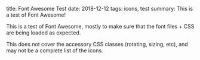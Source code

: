 title: Font Awesome Test
date: 2018-12-12
tags: icons, test
summary: This is a test of <i class="fab fa-font-awesome"></i> Font Awesome!

This is a test of Font Awesome, mostly to make sure that the font files + CSS
are being loaded as expected.

This does not cover the accessory CSS classes (rotating, sizing, etc), and may
not be a complete list of the icons.

<i class="fab fa-500px"></i>
<i class="fab fa-accessible-icon"></i>
<i class="fab fa-accusoft"></i>
<i class="fab fa-acquisitions-incorporated"></i>
<i class="fas fa-ad"></i>
<i class="fas fa-address-book"></i>
<i class="fas fa-address-card"></i>
<i class="fas fa-adjust"></i>
<i class="fab fa-adn"></i>
<i class="fab fa-adobe"></i>
<i class="fab fa-adversal"></i>
<i class="fab fa-affiliatetheme"></i>
<i class="fas fa-air-freshener"></i>
<i class="fab fa-algolia"></i>
<i class="fas fa-align-center"></i>
<i class="fas fa-align-justify"></i>
<i class="fas fa-align-left"></i>
<i class="fas fa-align-right"></i>
<i class="fab fa-alipay"></i>
<i class="fas fa-allergies"></i>
<i class="fab fa-amazon"></i>
<i class="fab fa-amazon-pay"></i>
<i class="fas fa-ambulance"></i>
<i class="fas fa-american-sign-language-interpreting"></i>
<i class="fab fa-amilia"></i>
<i class="fas fa-anchor"></i>
<i class="fab fa-android"></i>
<i class="fab fa-angellist"></i>
<i class="fas fa-angle-double-down"></i>
<i class="fas fa-angle-double-left"></i>
<i class="fas fa-angle-double-right"></i>
<i class="fas fa-angle-double-up"></i>
<i class="fas fa-angle-down"></i>
<i class="fas fa-angle-left"></i>
<i class="fas fa-angle-right"></i>
<i class="fas fa-angle-up"></i>
<i class="fas fa-angry"></i>
<i class="fab fa-angrycreative"></i>
<i class="fab fa-angular"></i>
<i class="fas fa-ankh"></i>
<i class="fab fa-app-store"></i>
<i class="fab fa-app-store-ios"></i>
<i class="fab fa-apper"></i>
<i class="fab fa-apple"></i>
<i class="fas fa-apple-alt"></i>
<i class="fab fa-apple-pay"></i>
<i class="fas fa-archive"></i>
<i class="fas fa-archway"></i>
<i class="fas fa-arrow-alt-circle-down"></i>
<i class="fas fa-arrow-alt-circle-left"></i>
<i class="fas fa-arrow-alt-circle-right"></i>
<i class="fas fa-arrow-alt-circle-up"></i>
<i class="fas fa-arrow-circle-down"></i>
<i class="fas fa-arrow-circle-left"></i>
<i class="fas fa-arrow-circle-right"></i>
<i class="fas fa-arrow-circle-up"></i>
<i class="fas fa-arrow-down"></i>
<i class="fas fa-arrow-left"></i>
<i class="fas fa-arrow-right"></i>
<i class="fas fa-arrow-up"></i>
<i class="fas fa-arrows-alt"></i>
<i class="fas fa-arrows-alt-h"></i>
<i class="fas fa-arrows-alt-v"></i>
<i class="fab fa-artstation"></i>
<i class="fas fa-assistive-listening-systems"></i>
<i class="fas fa-asterisk"></i>
<i class="fab fa-asymmetrik"></i>
<i class="fas fa-at"></i>
<i class="fas fa-atlas"></i>
<i class="fab fa-atlassian"></i>
<i class="fas fa-atom"></i>
<i class="fab fa-audible"></i>
<i class="fas fa-audio-description"></i>
<i class="fab fa-autoprefixer"></i>
<i class="fab fa-avianex"></i>
<i class="fab fa-aviato"></i>
<i class="fas fa-award"></i>
<i class="fab fa-aws"></i>
<i class="fas fa-baby"></i>
<i class="fas fa-baby-carriage"></i>
<i class="fas fa-backspace"></i>
<i class="fas fa-backward"></i>
<i class="fas fa-balance-scale"></i>
<i class="fas fa-ban"></i>
<i class="fas fa-band-aid"></i>
<i class="fab fa-bandcamp"></i>
<i class="fas fa-barcode"></i>
<i class="fas fa-bars"></i>
<i class="fas fa-baseball-ball"></i>
<i class="fas fa-basketball-ball"></i>
<i class="fas fa-bath"></i>
<i class="fas fa-battery-empty"></i>
<i class="fas fa-battery-full"></i>
<i class="fas fa-battery-half"></i>
<i class="fas fa-battery-quarter"></i>
<i class="fas fa-battery-three-quarters"></i>
<i class="fas fa-bed"></i>
<i class="fas fa-beer"></i>
<i class="fab fa-behance"></i>
<i class="fab fa-behance-square"></i>
<i class="fas fa-bell"></i>
<i class="fas fa-bell-slash"></i>
<i class="fas fa-bezier-curve"></i>
<i class="fas fa-bible"></i>
<i class="fas fa-bicycle"></i>
<i class="fab fa-bimobject"></i>
<i class="fas fa-binoculars"></i>
<i class="fas fa-biohazard"></i>
<i class="fas fa-birthday-cake"></i>
<i class="fab fa-bitbucket"></i>
<i class="fab fa-bitcoin"></i>
<i class="fab fa-bity"></i>
<i class="fab fa-black-tie"></i>
<i class="fab fa-blackberry"></i>
<i class="fas fa-blender"></i>
<i class="fas fa-blender-phone"></i>
<i class="fas fa-blind"></i>
<i class="fas fa-blog"></i>
<i class="fab fa-blogger"></i>
<i class="fab fa-blogger-b"></i>
<i class="fab fa-bluetooth"></i>
<i class="fab fa-bluetooth-b"></i>
<i class="fas fa-bold"></i>
<i class="fas fa-bolt"></i>
<i class="fas fa-bomb"></i>
<i class="fas fa-bone"></i>
<i class="fas fa-bong"></i>
<i class="fas fa-book"></i>
<i class="fas fa-book-dead"></i>
<i class="fas fa-book-open"></i>
<i class="fas fa-book-reader"></i>
<i class="fas fa-bookmark"></i>
<i class="fas fa-bowling-ball"></i>
<i class="fas fa-box"></i>
<i class="fas fa-box-open"></i>
<i class="fas fa-boxes"></i>
<i class="fas fa-braille"></i>
<i class="fas fa-brain"></i>
<i class="fas fa-briefcase"></i>
<i class="fas fa-briefcase-medical"></i>
<i class="fas fa-broadcast-tower"></i>
<i class="fas fa-broom"></i>
<i class="fas fa-brush"></i>
<i class="fab fa-btc"></i>
<i class="fas fa-bug"></i>
<i class="fas fa-building"></i>
<i class="fas fa-bullhorn"></i>
<i class="fas fa-bullseye"></i>
<i class="fas fa-burn"></i>
<i class="fab fa-buromobelexperte"></i>
<i class="fas fa-bus"></i>
<i class="fas fa-bus-alt"></i>
<i class="fas fa-business-time"></i>
<i class="fab fa-buysellads"></i>
<i class="fas fa-calculator"></i>
<i class="fas fa-calendar"></i>
<i class="fas fa-calendar-alt"></i>
<i class="fas fa-calendar-check"></i>
<i class="fas fa-calendar-day"></i>
<i class="fas fa-calendar-minus"></i>
<i class="fas fa-calendar-plus"></i>
<i class="fas fa-calendar-times"></i>
<i class="fas fa-calendar-week"></i>
<i class="fas fa-camera"></i>
<i class="fas fa-camera-retro"></i>
<i class="fas fa-campground"></i>
<i class="fab fa-canadian-maple-leaf"></i>
<i class="fas fa-candy-cane"></i>
<i class="fas fa-cannabis"></i>
<i class="fas fa-capsules"></i>
<i class="fas fa-car"></i>
<i class="fas fa-car-alt"></i>
<i class="fas fa-car-battery"></i>
<i class="fas fa-car-crash"></i>
<i class="fas fa-car-side"></i>
<i class="fas fa-caret-down"></i>
<i class="fas fa-caret-left"></i>
<i class="fas fa-caret-right"></i>
<i class="fas fa-caret-square-down"></i>
<i class="fas fa-caret-square-left"></i>
<i class="fas fa-caret-square-right"></i>
<i class="fas fa-caret-square-up"></i>
<i class="fas fa-caret-up"></i>
<i class="fas fa-carrot"></i>
<i class="fas fa-cart-arrow-down"></i>
<i class="fas fa-cart-plus"></i>
<i class="fas fa-cash-register"></i>
<i class="fas fa-cat"></i>
<i class="fab fa-cc-amazon-pay"></i>
<i class="fab fa-cc-amex"></i>
<i class="fab fa-cc-apple-pay"></i>
<i class="fab fa-cc-diners-club"></i>
<i class="fab fa-cc-discover"></i>
<i class="fab fa-cc-jcb"></i>
<i class="fab fa-cc-mastercard"></i>
<i class="fab fa-cc-paypal"></i>
<i class="fab fa-cc-stripe"></i>
<i class="fab fa-cc-visa"></i>
<i class="fab fa-centercode"></i>
<i class="fab fa-centos"></i>
<i class="fas fa-certificate"></i>
<i class="fas fa-chair"></i>
<i class="fas fa-chalkboard"></i>
<i class="fas fa-chalkboard-teacher"></i>
<i class="fas fa-charging-station"></i>
<i class="fas fa-chart-area"></i>
<i class="fas fa-chart-bar"></i>
<i class="fas fa-chart-line"></i>
<i class="fas fa-chart-pie"></i>
<i class="fas fa-check"></i>
<i class="fas fa-check-circle"></i>
<i class="fas fa-check-double"></i>
<i class="fas fa-check-square"></i>
<i class="fas fa-chess"></i>
<i class="fas fa-chess-bishop"></i>
<i class="fas fa-chess-board"></i>
<i class="fas fa-chess-king"></i>
<i class="fas fa-chess-knight"></i>
<i class="fas fa-chess-pawn"></i>
<i class="fas fa-chess-queen"></i>
<i class="fas fa-chess-rook"></i>
<i class="fas fa-chevron-circle-down"></i>
<i class="fas fa-chevron-circle-left"></i>
<i class="fas fa-chevron-circle-right"></i>
<i class="fas fa-chevron-circle-up"></i>
<i class="fas fa-chevron-down"></i>
<i class="fas fa-chevron-left"></i>
<i class="fas fa-chevron-right"></i>
<i class="fas fa-chevron-up"></i>
<i class="fas fa-child"></i>
<i class="fab fa-chrome"></i>
<i class="fas fa-church"></i>
<i class="fas fa-circle"></i>
<i class="fas fa-circle-notch"></i>
<i class="fas fa-city"></i>
<i class="fas fa-clipboard"></i>
<i class="fas fa-clipboard-check"></i>
<i class="fas fa-clipboard-list"></i>
<i class="fas fa-clock"></i>
<i class="fas fa-clone"></i>
<i class="fas fa-closed-captioning"></i>
<i class="fas fa-cloud"></i>
<i class="fas fa-cloud-download-alt"></i>
<i class="fas fa-cloud-meatball"></i>
<i class="fas fa-cloud-moon"></i>
<i class="fas fa-cloud-moon-rain"></i>
<i class="fas fa-cloud-rain"></i>
<i class="fas fa-cloud-showers-heavy"></i>
<i class="fas fa-cloud-sun"></i>
<i class="fas fa-cloud-sun-rain"></i>
<i class="fas fa-cloud-upload-alt"></i>
<i class="fab fa-cloudscale"></i>
<i class="fab fa-cloudsmith"></i>
<i class="fab fa-cloudversify"></i>
<i class="fas fa-cocktail"></i>
<i class="fas fa-code"></i>
<i class="fas fa-code-branch"></i>
<i class="fab fa-codepen"></i>
<i class="fab fa-codiepie"></i>
<i class="fas fa-coffee"></i>
<i class="fas fa-cog"></i>
<i class="fas fa-cogs"></i>
<i class="fas fa-coins"></i>
<i class="fas fa-columns"></i>
<i class="fas fa-comment"></i>
<i class="fas fa-comment-alt"></i>
<i class="fas fa-comment-dollar"></i>
<i class="fas fa-comment-dots"></i>
<i class="fas fa-comment-slash"></i>
<i class="fas fa-comments"></i>
<i class="fas fa-comments-dollar"></i>
<i class="fas fa-compact-disc"></i>
<i class="fas fa-compass"></i>
<i class="fas fa-compress"></i>
<i class="fas fa-compress-arrows-alt"></i>
<i class="fas fa-concierge-bell"></i>
<i class="fab fa-confluence"></i>
<i class="fab fa-connectdevelop"></i>
<i class="fab fa-contao"></i>
<i class="fas fa-cookie"></i>
<i class="fas fa-cookie-bite"></i>
<i class="fas fa-copy"></i>
<i class="fas fa-copyright"></i>
<i class="fas fa-couch"></i>
<i class="fab fa-cpanel"></i>
<i class="fab fa-creative-commons"></i>
<i class="fab fa-creative-commons-by"></i>
<i class="fab fa-creative-commons-nc"></i>
<i class="fab fa-creative-commons-nc-eu"></i>
<i class="fab fa-creative-commons-nc-jp"></i>
<i class="fab fa-creative-commons-nd"></i>
<i class="fab fa-creative-commons-pd"></i>
<i class="fab fa-creative-commons-pd-alt"></i>
<i class="fab fa-creative-commons-remix"></i>
<i class="fab fa-creative-commons-sa"></i>
<i class="fab fa-creative-commons-sampling"></i>
<i class="fab fa-creative-commons-sampling-plus"></i>
<i class="fab fa-creative-commons-share"></i>
<i class="fab fa-creative-commons-zero"></i>
<i class="fas fa-credit-card"></i>
<i class="fab fa-critical-role"></i>
<i class="fas fa-crop"></i>
<i class="fas fa-crop-alt"></i>
<i class="fas fa-cross"></i>
<i class="fas fa-crosshairs"></i>
<i class="fas fa-crow"></i>
<i class="fas fa-crown"></i>
<i class="fab fa-css3"></i>
<i class="fab fa-css3-alt"></i>
<i class="fas fa-cube"></i>
<i class="fas fa-cubes"></i>
<i class="fas fa-cut"></i>
<i class="fab fa-cuttlefish"></i>
<i class="fab fa-d-and-d"></i>
<i class="fab fa-d-and-d-beyond"></i>
<i class="fab fa-dashcube"></i>
<i class="fas fa-database"></i>
<i class="fas fa-deaf"></i>
<i class="fab fa-delicious"></i>
<i class="fas fa-democrat"></i>
<i class="fab fa-deploydog"></i>
<i class="fab fa-deskpro"></i>
<i class="fas fa-desktop"></i>
<i class="fab fa-dev"></i>
<i class="fab fa-deviantart"></i>
<i class="fas fa-dharmachakra"></i>
<i class="fab fa-dhl"></i>
<i class="fas fa-diagnoses"></i>
<i class="fab fa-diaspora"></i>
<i class="fas fa-dice"></i>
<i class="fas fa-dice-d20"></i>
<i class="fas fa-dice-d6"></i>
<i class="fas fa-dice-five"></i>
<i class="fas fa-dice-four"></i>
<i class="fas fa-dice-one"></i>
<i class="fas fa-dice-six"></i>
<i class="fas fa-dice-three"></i>
<i class="fas fa-dice-two"></i>
<i class="fab fa-digg"></i>
<i class="fab fa-digital-ocean"></i>
<i class="fas fa-digital-tachograph"></i>
<i class="fas fa-directions"></i>
<i class="fab fa-discord"></i>
<i class="fab fa-discourse"></i>
<i class="fas fa-divide"></i>
<i class="fas fa-dizzy"></i>
<i class="fas fa-dna"></i>
<i class="fab fa-dochub"></i>
<i class="fab fa-docker"></i>
<i class="fas fa-dog"></i>
<i class="fas fa-dollar-sign"></i>
<i class="fas fa-dolly"></i>
<i class="fas fa-dolly-flatbed"></i>
<i class="fas fa-donate"></i>
<i class="fas fa-door-closed"></i>
<i class="fas fa-door-open"></i>
<i class="fas fa-dot-circle"></i>
<i class="fas fa-dove"></i>
<i class="fas fa-download"></i>
<i class="fab fa-draft2digital"></i>
<i class="fas fa-drafting-compass"></i>
<i class="fas fa-dragon"></i>
<i class="fas fa-draw-polygon"></i>
<i class="fab fa-dribbble"></i>
<i class="fab fa-dribbble-square"></i>
<i class="fad fa-dropbox"></i>
<i class="fas fa-drum"></i>
<i class="fas fa-drum-steelpan"></i>
<i class="fas fa-drumstick-bite"></i>
<i class="fab fa-drupal"></i>
<i class="fas fa-dumbbell"></i>
<i class="fas fa-dumpster"></i>
<i class="fas fa-dumpster-fire"></i>
<i class="fas fa-dungeon"></i>
<i class="fab fa-dyalog"></i>
<i class="fab fa-earlybirds"></i>
<i class="fab fa-ebay"></i>
<i class="fab fa-edge"></i>
<i class="fas fa-edit"></i>
<i class="fas fa-eject"></i>
<i class="fab fa-elementor"></i>
<i class="fas fa-ellipsis-h"></i>
<i class="fas fa-ellipsis-v"></i>
<i class="fab fa-ello"></i>
<i class="fab fa-ember"></i>
<i class="fab fa-empire"></i>
<i class="fas fa-envelope"></i>
<i class="fas fa-envelope-open"></i>
<i class="fas fa-envelope-open-text"></i>
<i class="fas fa-envelope-square"></i>
<i class="fab fa-envira"></i>
<i class="fas fa-equals"></i>
<i class="fas fa-eraser"></i>
<i class="fab fa-erlang"></i>
<i class="fab fa-ethereum"></i>
<i class="fas fa-ethernet"></i>
<i class="fab fa-etsy"></i>
<i class="fas fa-euro-sign"></i>
<i class="fas fa-exchange-alt"></i>
<i class="fas fa-exclamation"></i>
<i class="fas fa-exclamation-circle"></i>
<i class="fas fa-exclamation-triangle"></i>
<i class="fas fa-expand"></i>
<i class="fas fa-expand-arrows-alt"></i>
<i class="fab fa-expeditedssl"></i>
<i class="fas fa-external-link-alt"></i>
<i class="fas fa-external-link-square-alt"></i>
<i class="fas fa-eye"></i>
<i class="fas fa-eye-dropper"></i>
<i class="fas fa-eye-slash"></i>
<i class="fab fa-facebook"></i>
<i class="fab fa-facebook-f"></i>
<i class="fab fa-facebook-messenger"></i>
<i class="fab fa-facebook-square"></i>
<i class="fab fa-fantasy-flight-games"></i>
<i class="fas fa-fast-backward"></i>
<i class="fas fa-fast-forward"></i>
<i class="fas fa-fax"></i>
<i class="fas fa-feather"></i>
<i class="fas fa-feather-alt"></i>
<i class="fab fa-fedex"></i>
<i class="fab fa-fedora"></i>
<i class="fas fa-female"></i>
<i class="fas fa-fighter-jet"></i>
<i class="fab fa-figma"></i>
<i class="fas fa-file"></i>
<i class="fas fa-file-alt"></i>
<i class="fas fa-file-archive"></i>
<i class="fas fa-file-audio"></i>
<i class="fas fa-file-code"></i>
<i class="fas fa-file-contract"></i>
<i class="fas fa-file-csv"></i>
<i class="fas fa-file-download"></i>
<i class="fas fa-file-excel"></i>
<i class="fas fa-file-export"></i>
<i class="fas fa-file-image"></i>
<i class="fas fa-file-import"></i>
<i class="fas fa-file-invoice"></i>
<i class="fas fa-file-invoice-dollar"></i>
<i class="fas fa-file-medical"></i>
<i class="fas fa-file-medical-alt"></i>
<i class="fas fa-file-pdf"></i>
<i class="fas fa-file-powerpoint"></i>
<i class="fas fa-file-prescription"></i>
<i class="fas fa-file-signature"></i>
<i class="fas fa-file-upload"></i>
<i class="fas fa-file-video"></i>
<i class="fas fa-file-word"></i>
<i class="fas fa-fill"></i>
<i class="fas fa-fill-drip"></i>
<i class="fas fa-film"></i>
<i class="fas fa-filter"></i>
<i class="fas fa-fingerprint"></i>
<i class="fas fa-fire"></i>
<i class="fas fa-fire-extinguisher"></i>
<i class="fab fa-firefox"></i>
<i class="fas fa-first-aid"></i>
<i class="fab fa-first-order"></i>
<i class="fab fa-first-order-alt"></i>
<i class="fab fa-firstdraft"></i>
<i class="fas fa-fish"></i>
<i class="fas fa-fist-raised"></i>
<i class="fas fa-flag"></i>
<i class="fas fa-flag-checkered"></i>
<i class="fas fa-flag-usa"></i>
<i class="fas fa-flask"></i>
<i class="fab fa-flickr"></i>
<i class="fab fa-flipboard"></i>
<i class="fas fa-flushed"></i>
<i class="fab fa-fly"></i>
<i class="fas fa-folder"></i>
<i class="fas fa-folder-minus"></i>
<i class="fas fa-folder-open"></i>
<i class="fas fa-folder-plus"></i>
<i class="fas fa-font"></i>
<i class="fab fa-font-awesome"></i>
<i class="fab fa-font-awesome-alt"></i>
<i class="fab fa-font-awesome-flag"></i>
<i class="fas fa-font-awesome-logo-full"></i>
<i class="fab fa-fonticons"></i>
<i class="fab fa-fonticons-fi"></i>
<i class="fas fa-football-ball"></i>
<i class="fab fa-fort-awesome"></i>
<i class="fab fa-fort-awesome-alt"></i>
<i class="fab fa-forumbee"></i>
<i class="fas fa-forward"></i>
<i class="fab fa-foursquare"></i>
<i class="fab fa-free-code-camp"></i>
<i class="fab fa-freebsd"></i>
<i class="fas fa-frog"></i>
<i class="fas fa-frown"></i>
<i class="fas fa-frown-open"></i>
<i class="fab fa-fulcrum"></i>
<i class="fas fa-funnel-dollar"></i>
<i class="fas fa-futbol"></i>
<i class="fab fa-galactic-republic"></i>
<i class="fab fa-galactic-senate"></i>
<i class="fas fa-gamepad"></i>
<i class="fas fa-gas-pump"></i>
<i class="fas fa-gavel"></i>
<i class="fas fa-gem"></i>
<i class="fas fa-genderless"></i>
<i class="fab fa-get-pocket"></i>
<i class="fab fa-gg"></i>
<i class="fab fa-gg-circle"></i>
<i class="fas fa-ghost"></i>
<i class="fas fa-gift"></i>
<i class="fas fa-gifts"></i>
<i class="fab fa-git"></i>
<i class="fab fa-git-square"></i>
<i class="fab fa-github"></i>
<i class="fab fa-github-alt"></i>
<i class="fab fa-github-square"></i>
<i class="fab fa-gitkraken"></i>
<i class="fab fa-gitlab"></i>
<i class="fab fa-gitter"></i>
<i class="fas fa-glass-cheers"></i>
<i class="fas fa-glass-martini"></i>
<i class="fas fa-glass-martini-alt"></i>
<i class="fas fa-glass-whiskey"></i>
<i class="fas fa-glasses"></i>
<i class="fab fa-glide"></i>
<i class="fab fa-glide-g"></i>
<i class="fas fa-globe"></i>
<i class="fas fa-globe-africa"></i>
<i class="fas fa-globe-americas"></i>
<i class="fas fa-globe-asia"></i>
<i class="fas fa-globe-europe"></i>
<i class="fab fa-gofore"></i>
<i class="fas fa-golf-ball"></i>
<i class="fab fa-goodreads"></i>
<i class="fab fa-goodreads-g"></i>
<i class="fab fa-google"></i>
<i class="fab fa-google-drive"></i>
<i class="fab fa-google-play"></i>
<i class="fab fa-google-plus"></i>
<i class="fab fa-google-plus-g"></i>
<i class="fab fa-google-plus-square"></i>
<i class="fab fa-google-wallet"></i>
<i class="fas fa-gopuram"></i>
<i class="fas fa-graduation-cap"></i>
<i class="fab fa-gratipay"></i>
<i class="fab fa-grav"></i>
<i class="fas fa-greater-than"></i>
<i class="fas fa-greater-than-equal"></i>
<i class="fas fa-grimace"></i>
<i class="fas fa-grin"></i>
<i class="fas fa-grin-alt"></i>
<i class="fas fa-grin-beam"></i>
<i class="fas fa-grin-beam-sweat"></i>
<i class="fas fa-grin-hearts"></i>
<i class="fas fa-grin-squint"></i>
<i class="fas fa-grin-squint-tears"></i>
<i class="fas fa-grin-stars"></i>
<i class="fas fa-grin-tears"></i>
<i class="fas fa-grin-tongue"></i>
<i class="fas fa-grin-tongue-squint"></i>
<i class="fas fa-grin-tongue-wink"></i>
<i class="fas fa-grin-wink"></i>
<i class="fas fa-grip-horizontal"></i>
<i class="fas fa-grip-lines"></i>
<i class="fas fa-grip-lines-vertical"></i>
<i class="fas fa-grip-vertical"></i>
<i class="fab fa-gripfire"></i>
<i class="fab fa-grunt"></i>
<i class="fas fa-guitar"></i>
<i class="fab fa-gulp"></i>
<i class="fas fa-h-square"></i>
<i class="fab fa-hacker-news"></i>
<i class="fab fa-hacker-news-square"></i>
<i class="fab fa-hackerrank"></i>
<i class="fas fa-hammer"></i>
<i class="fas fa-hamsa"></i>
<i class="fas fa-hand-holding"></i>
<i class="fas fa-hand-holding-heart"></i>
<i class="fas fa-hand-holding-usd"></i>
<i class="fas fa-hand-lizard"></i>
<i class="fas fa-hand-paper"></i>
<i class="fas fa-hand-peace"></i>
<i class="fas fa-hand-point-down"></i>
<i class="fas fa-hand-point-left"></i>
<i class="fas fa-hand-point-right"></i>
<i class="fas fa-hand-point-up"></i>
<i class="fas fa-hand-pointer"></i>
<i class="fas fa-hand-rock"></i>
<i class="fas fa-hand-scissors"></i>
<i class="fas fa-hand-spock"></i>
<i class="fas fa-hands"></i>
<i class="fas fa-hands-helping"></i>
<i class="fas fa-handshake"></i>
<i class="fas fa-hanukiah"></i>
<i class="fas fa-hashtag"></i>
<i class="fas fa-hat-wizard"></i>
<i class="fas fa-haykal"></i>
<i class="fas fa-hdd"></i>
<i class="fas fa-heading"></i>
<i class="fas fa-headphones"></i>
<i class="fas fa-headphones-alt"></i>
<i class="fas fa-headset"></i>
<i class="fas fa-heart"></i>
<i class="fas fa-heart-broken"></i>
<i class="fas fa-heartbeat"></i>
<i class="fas fa-helicopter"></i>
<i class="fas fa-highlighter"></i>
<i class="fas fa-hiking"></i>
<i class="fas fa-hippo"></i>
<i class="fab fa-hips"></i>
<i class="fab fa-hire-a-helper"></i>
<i class="fas fa-history"></i>
<i class="fas fa-hockey-puck"></i>
<i class="fas fa-holly-berry"></i>
<i class="fas fa-home"></i>
<i class="fab fa-hooli"></i>
<i class="fab fa-hornbill"></i>
<i class="fas fa-horse"></i>
<i class="fas fa-horse-head"></i>
<i class="fas fa-hospital"></i>
<i class="fas fa-hospital-alt"></i>
<i class="fas fa-hospital-symbol"></i>
<i class="fas fa-hot-tub"></i>
<i class="fas fa-hotel"></i>
<i class="fab fa-hotjar"></i>
<i class="fas fa-hourglass"></i>
<i class="fas fa-hourglass-end"></i>
<i class="fas fa-hourglass-half"></i>
<i class="fas fa-hourglass-start"></i>
<i class="fas fa-house-damage"></i>
<i class="fab fa-houzz"></i>
<i class="fas fa-hryvnia"></i>
<i class="fab fa-html5"></i>
<i class="fab fa-hubspot"></i>
<i class="fas fa-i-cursor"></i>
<i class="fas fa-icicles"></i>
<i class="fas fa-id-badge"></i>
<i class="fas fa-id-card"></i>
<i class="fas fa-id-card-alt"></i>
<i class="fas fa-igloo"></i>
<i class="fas fa-image"></i>
<i class="fas fa-images"></i>
<i class="fab fa-imdb"></i>
<i class="fas fa-inbox"></i>
<i class="fas fa-indent"></i>
<i class="fas fa-industry"></i>
<i class="fas fa-infinity"></i>
<i class="fas fa-info"></i>
<i class="fas fa-info-circle"></i>
<i class="fab fa-instagram"></i>
<i class="fab fa-intercom"></i>
<i class="fab fa-internet-explorer"></i>
<i class="fab fa-invision"></i>
<i class="fab fa-ioxhost"></i>
<i class="fas fa-italic"></i>
<i class="fab fa-itunes"></i>
<i class="fab fa-itunes-note"></i>
<i class="fab fa-java"></i>
<i class="fas fa-jedi"></i>
<i class="fab fa-jedi-order"></i>
<i class="fab fa-jenkins"></i>
<i class="fab fa-jira"></i>
<i class="fab fa-joget"></i>
<i class="fas fa-joint"></i>
<i class="fab fa-joomla"></i>
<i class="fas fa-journal-whills"></i>
<i class="fab fa-js"></i>
<i class="fab fa-js-square"></i>
<i class="fab fa-jsfiddle"></i>
<i class="fas fa-kaaba"></i>
<i class="fab fa-kaggle"></i>
<i class="fas fa-key"></i>
<i class="fab fa-keybase"></i>
<i class="fas fa-keyboard"></i>
<i class="fab fa-keycdn"></i>
<i class="fas fa-khanda"></i>
<i class="fab fa-kickstarter"></i>
<i class="fab fa-kickstarter-k"></i>
<i class="fas fa-kiss"></i>
<i class="fas fa-kiss-beam"></i>
<i class="fas fa-kiss-wink-heart"></i>
<i class="fas fa-kiwi-bird"></i>
<i class="fab fa-korvue"></i>
<i class="fas fa-landmark"></i>
<i class="fas fa-language"></i>
<i class="fas fa-laptop"></i>
<i class="fas fa-laptop-code"></i>
<i class="fab fa-laravel"></i>
<i class="fab fa-lastfm"></i>
<i class="fab fa-lastfm-square"></i>
<i class="fas fa-laugh"></i>
<i class="fas fa-laugh-beam"></i>
<i class="fas fa-laugh-squint"></i>
<i class="fas fa-laugh-wink"></i>
<i class="fas fa-layer-group"></i>
<i class="fas fa-leaf"></i>
<i class="fab fa-leanpub"></i>
<i class="fas fa-lemon"></i>
<i class="fab fa-less"></i>
<i class="fas fa-less-than"></i>
<i class="fas fa-less-than-equal"></i>
<i class="fas fa-level-down-alt"></i>
<i class="fas fa-level-up-alt"></i>
<i class="fas fa-life-ring"></i>
<i class="fas fa-lightbulb"></i>
<i class="fab fa-line"></i>
<i class="fas fa-link"></i>
<i class="fab fa-linkedin"></i>
<i class="fab fa-linkedin-in"></i>
<i class="fab fa-linode"></i>
<i class="fab fa-linux"></i>
<i class="fas fa-lira-sign"></i>
<i class="fas fa-list"></i>
<i class="fas fa-list-alt"></i>
<i class="fas fa-list-ol"></i>
<i class="fas fa-list-ul"></i>
<i class="fas fa-location-arrow"></i>
<i class="fas fa-lock"></i>
<i class="fas fa-lock-open"></i>
<i class="fas fa-long-arrow-alt-down"></i>
<i class="fas fa-long-arrow-alt-left"></i>
<i class="fas fa-long-arrow-alt-right"></i>
<i class="fas fa-long-arrow-alt-up"></i>
<i class="fas fa-low-vision"></i>
<i class="fas fa-luggage-cart"></i>
<i class="fab fa-lyft"></i>
<i class="fab fa-magento"></i>
<i class="fas fa-magic"></i>
<i class="fas fa-magnet"></i>
<i class="fas fa-mail-bulk"></i>
<i class="fab fa-mailchimp"></i>
<i class="fas fa-male"></i>
<i class="fab fa-mandalorian"></i>
<i class="fas fa-map"></i>
<i class="fas fa-map-marked"></i>
<i class="fas fa-map-marked-alt"></i>
<i class="fas fa-map-marker"></i>
<i class="fas fa-map-marker-alt"></i>
<i class="fas fa-map-pin"></i>
<i class="fas fa-map-signs"></i>
<i class="fab fa-markdown"></i>
<i class="fas fa-marker"></i>
<i class="fas fa-mars"></i>
<i class="fas fa-mars-double"></i>
<i class="fas fa-mars-stroke"></i>
<i class="fas fa-mars-stroke-h"></i>
<i class="fas fa-mars-stroke-v"></i>
<i class="fas fa-mask"></i>
<i class="fab fa-mastodon"></i>
<i class="fab fa-maxcdn"></i>
<i class="fas fa-medal"></i>
<i class="fab fa-medapps"></i>
<i class="fab fa-medium"></i>
<i class="fab fa-medium-m"></i>
<i class="fas fa-medkit"></i>
<i class="fab fa-medrt"></i>
<i class="fab fa-meetup"></i>
<i class="fab fa-megaport"></i>
<i class="fas fa-meh"></i>
<i class="fas fa-meh-blank"></i>
<i class="fas fa-meh-rolling-eyes"></i>
<i class="fas fa-memory"></i>
<i class="fab fa-mendeley"></i>
<i class="fas fa-menorah"></i>
<i class="fas fa-mercury"></i>
<i class="fas fa-meteor"></i>
<i class="fas fa-microchip"></i>
<i class="fas fa-microphone"></i>
<i class="fas fa-microphone-alt"></i>
<i class="fas fa-microphone-alt-slash"></i>
<i class="fas fa-microphone-slash"></i>
<i class="fas fa-microscope"></i>
<i class="fab fa-microsoft"></i>
<i class="fas fa-minus"></i>
<i class="fas fa-minus-circle"></i>
<i class="fas fa-minus-square"></i>
<i class="fas fa-mitten"></i>
<i class="fab fa-mix"></i>
<i class="fab fa-mixcloud"></i>
<i class="fab fa-mizuni"></i>
<i class="fas fa-mobile"></i>
<i class="fas fa-mobile-alt"></i>
<i class="fab fa-modx"></i>
<i class="fab fa-monero"></i>
<i class="fas fa-money-bill"></i>
<i class="fas fa-money-bill-alt"></i>
<i class="fas fa-money-bill-wave"></i>
<i class="fas fa-money-bill-wave-alt"></i>
<i class="fas fa-money-check"></i>
<i class="fas fa-money-check-alt"></i>
<i class="fas fa-monument"></i>
<i class="fas fa-moon"></i>
<i class="fas fa-mortar-pestle"></i>
<i class="fas fa-mosque"></i>
<i class="fas fa-motorcycle"></i>
<i class="fas fa-mountain"></i>
<i class="fas fa-mouse-pointer"></i>
<i class="fas fa-mug-hot"></i>
<i class="fas fa-music"></i>
<i class="fab fa-napster"></i>
<i class="fab fa-neos"></i>
<i class="fas fa-network-wired"></i>
<i class="fas fa-neuter"></i>
<i class="fas fa-newspaper"></i>
<i class="fab fa-nimblr"></i>
<i class="fab fa-nintendo-switch"></i>
<i class="fab fa-node"></i>
<i class="fab fa-node-js"></i>
<i class="fas fa-not-equal"></i>
<i class="fas fa-notes-medical"></i>
<i class="fab fa-npm"></i>
<i class="fab fa-ns8"></i>
<i class="fab fa-nutritionix"></i>
<i class="fas fa-object-group"></i>
<i class="fas fa-object-ungroup"></i>
<i class="fab fa-odnoklassniki"></i>
<i class="fab fa-odnoklassniki-square"></i>
<i class="fas fa-oil-can"></i>
<i class="fab fa-old-republic"></i>
<i class="fas fa-om"></i>
<i class="fab fa-opencart"></i>
<i class="fab fa-openid"></i>
<i class="fab fa-opera"></i>
<i class="fab fa-optin-monster"></i>
<i class="fab fa-osi"></i>
<i class="fas fa-otter"></i>
<i class="fas fa-outdent"></i>
<i class="fab fa-page4"></i>
<i class="fab fa-pagelines"></i>
<i class="fas fa-paint-brush"></i>
<i class="fas fa-paint-roller"></i>
<i class="fas fa-palette"></i>
<i class="fab fa-palfed"></i>
<i class="fas fa-pallet"></i>
<i class="fas fa-paper-plane"></i>
<i class="fas fa-paperclip"></i>
<i class="fas fa-parachute-box"></i>
<i class="fas fa-paragraph"></i>
<i class="fas fa-parking"></i>
<i class="fas fa-passport"></i>
<i class="fas fa-pastafarianism"></i>
<i class="fas fa-paste"></i>
<i class="fab fa-patreon"></i>
<i class="fas fa-pause"></i>
<i class="fas fa-pause-circle"></i>
<i class="fas fa-paw"></i>
<i class="fab fa-paypal"></i>
<i class="fas fa-peace"></i>
<i class="fas fa-pen"></i>
<i class="fas fa-pen-alt"></i>
<i class="fas fa-pen-fancy"></i>
<i class="fas fa-pen-nib"></i>
<i class="fas fa-pen-square"></i>
<i class="fas fa-pencil-alt"></i>
<i class="fas fa-pencil-ruler"></i>
<i class="fab fa-penny-arcade"></i>
<i class="fas fa-people-carry"></i>
<i class="fas fa-percent"></i>
<i class="fas fa-percentage"></i>
<i class="fab fa-periscope"></i>
<i class="fas fa-person-booth"></i>
<i class="fab fa-phabricator"></i>
<i class="fab fa-phoenix-framework"></i>
<i class="fab fa-phoenix-squadron"></i>
<i class="fas fa-phone"></i>
<i class="fas fa-phone-slash"></i>
<i class="fas fa-phone-square"></i>
<i class="fas fa-phone-volume"></i>
<i class="fab fa-php"></i>
<i class="fab fa-pied-piper"></i>
<i class="fab fa-pied-piper-alt"></i>
<i class="fab fa-pied-piper-hat"></i>
<i class="fab fa-pied-piper-pp"></i>
<i class="fas fa-piggy-bank"></i>
<i class="fas fa-pills"></i>
<i class="fab fa-pinterest"></i>
<i class="fab fa-pinterest-p"></i>
<i class="fab fa-pinterest-square"></i>
<i class="fas fa-place-of-worship"></i>
<i class="fas fa-plane"></i>
<i class="fas fa-plane-arrival"></i>
<i class="fas fa-plane-departure"></i>
<i class="fas fa-play"></i>
<i class="fas fa-play-circle"></i>
<i class="fab fa-playstation"></i>
<i class="fas fa-plug"></i>
<i class="fas fa-plus"></i>
<i class="fas fa-plus-circle"></i>
<i class="fas fa-plus-square"></i>
<i class="fas fa-podcast"></i>
<i class="fas fa-poll"></i>
<i class="fas fa-poll-h"></i>
<i class="fas fa-poo"></i>
<i class="fas fa-poo-storm"></i>
<i class="fas fa-poop"></i>
<i class="fas fa-portrait"></i>
<i class="fas fa-pound-sign"></i>
<i class="fas fa-power-off"></i>
<i class="fas fa-pray"></i>
<i class="fas fa-praying-hands"></i>
<i class="fas fa-prescription"></i>
<i class="fas fa-prescription-bottle"></i>
<i class="fas fa-prescription-bottle-alt"></i>
<i class="fas fa-print"></i>
<i class="fas fa-procedures"></i>
<i class="fab fa-product-hunt"></i>
<i class="fas fa-project-diagram"></i>
<i class="fab fa-pushed"></i>
<i class="fas fa-puzzle-piece"></i>
<i class="fab fa-python"></i>
<i class="fab fa-qq"></i>
<i class="fas fa-qrcode"></i>
<i class="fas fa-question"></i>
<i class="fas fa-question-circle"></i>
<i class="fas fa-quidditch"></i>
<i class="fab fa-quinscape"></i>
<i class="fab fa-quora"></i>
<i class="fas fa-quote-left"></i>
<i class="fas fa-quote-right"></i>
<i class="fas fa-quran"></i>
<i class="fab fa-r-project"></i>
<i class="fas fa-radiation"></i>
<i class="fas fa-radiation-alt"></i>
<i class="fas fa-rainbow"></i>
<i class="fas fa-random"></i>
<i class="fab fa-raspberry-pi"></i>
<i class="fab fa-ravelry"></i>
<i class="fab fa-react"></i>
<i class="fab fa-reacteurope"></i>
<i class="fab fa-readme"></i>
<i class="fab fa-rebel"></i>
<i class="fas fa-receipt"></i>
<i class="fas fa-recycle"></i>
<i class="fab fa-red-river"></i>
<i class="fab fa-reddit"></i>
<i class="fab fa-reddit-alien"></i>
<i class="fab fa-reddit-square"></i>
<i class="fab fa-redhat"></i>
<i class="fas fa-redo"></i>
<i class="fas fa-redo-alt"></i>
<i class="fas fa-registered"></i>
<i class="fab fa-renren"></i>
<i class="fas fa-reply"></i>
<i class="fas fa-reply-all"></i>
<i class="fab fa-replyd"></i>
<i class="fas fa-republican"></i>
<i class="fab fa-researchgate"></i>
<i class="fab fa-resolving"></i>
<i class="fas fa-restroom"></i>
<i class="fas fa-retweet"></i>
<i class="fab fa-rev"></i>
<i class="fas fa-ribbon"></i>
<i class="fas fa-ring"></i>
<i class="fas fa-road"></i>
<i class="fas fa-robot"></i>
<i class="fas fa-rocket"></i>
<i class="fab fa-rocketchat"></i>
<i class="fab fa-rockrms"></i>
<i class="fas fa-route"></i>
<i class="fas fa-rss"></i>
<i class="fas fa-rss-square"></i>
<i class="fas fa-ruble-sign"></i>
<i class="fas fa-ruler"></i>
<i class="fas fa-ruler-combined"></i>
<i class="fas fa-ruler-horizontal"></i>
<i class="fas fa-ruler-vertical"></i>
<i class="fas fa-running"></i>
<i class="fas fa-rupee-sign"></i>
<i class="fas fa-sad-cry"></i>
<i class="fas fa-sad-tear"></i>
<i class="fab fa-safari"></i>
<i class="fab fa-sass"></i>
<i class="fas fa-satellite"></i>
<i class="fas fa-satellite-dish"></i>
<i class="fas fa-save"></i>
<i class="fab fa-schlix"></i>
<i class="fas fa-school"></i>
<i class="fas fa-screwdriver"></i>
<i class="fab fa-scribd"></i>
<i class="fas fa-scroll"></i>
<i class="fas fa-sd-card"></i>
<i class="fas fa-search"></i>
<i class="fas fa-search-dollar"></i>
<i class="fas fa-search-location"></i>
<i class="fas fa-search-minus"></i>
<i class="fas fa-search-plus"></i>
<i class="fab fa-searchengin"></i>
<i class="fas fa-seedling"></i>
<i class="fab fa-sellcast"></i>
<i class="fab fa-sellsy"></i>
<i class="fas fa-server"></i>
<i class="fab fa-servicestack"></i>
<i class="fas fa-shapes"></i>
<i class="fas fa-share"></i>
<i class="fas fa-share-alt"></i>
<i class="fas fa-share-alt-square"></i>
<i class="fas fa-share-square"></i>
<i class="fas fa-shekel-sign"></i>
<i class="fas fa-shield-alt"></i>
<i class="fas fa-ship"></i>
<i class="fas fa-shipping-fast"></i>
<i class="fab fa-shirtsinbulk"></i>
<i class="fas fa-shoe-prints"></i>
<i class="fas fa-shopping-bag"></i>
<i class="fas fa-shopping-basket"></i>
<i class="fas fa-shopping-cart"></i>
<i class="fab fa-shopware"></i>
<i class="fas fa-shower"></i>
<i class="fas fa-shuttle-van"></i>
<i class="fas fa-sign"></i>
<i class="fas fa-sign-in-alt"></i>
<i class="fas fa-sign-language"></i>
<i class="fas fa-sign-out-alt"></i>
<i class="fas fa-signal"></i>
<i class="fas fa-signature"></i>
<i class="fas fa-sim-card"></i>
<i class="fab fa-simplybuilt"></i>
<i class="fab fa-sistrix"></i>
<i class="fas fa-sitemap"></i>
<i class="fab fa-sith"></i>
<i class="fas fa-skating"></i>
<i class="fab fa-sketch"></i>
<i class="fas fa-skiing"></i>
<i class="fas fa-skiing-nordic"></i>
<i class="fas fa-skull"></i>
<i class="fas fa-skull-crossbones"></i>
<i class="fab fa-skyatlas"></i>
<i class="fab fa-skype"></i>
<i class="fab fa-slack"></i>
<i class="fab fa-slack-hash"></i>
<i class="fas fa-slash"></i>
<i class="fas fa-sleigh"></i>
<i class="fas fa-sliders-h"></i>
<i class="fab fa-slideshare"></i>
<i class="fas fa-smile"></i>
<i class="fas fa-smile-beam"></i>
<i class="fas fa-smile-wink"></i>
<i class="fas fa-smog"></i>
<i class="fas fa-smoking"></i>
<i class="fas fa-smoking-ban"></i>
<i class="fas fa-sms"></i>
<i class="fab fa-snapchat"></i>
<i class="fab fa-snapchat-ghost"></i>
<i class="fab fa-snapchat-square"></i>
<i class="fas fa-snowboarding"></i>
<i class="fas fa-snowflake"></i>
<i class="fas fa-snowman"></i>
<i class="fas fa-snowplow"></i>
<i class="fas fa-socks"></i>
<i class="fas fa-solar-panel"></i>
<i class="fas fa-sort"></i>
<i class="fas fa-sort-alpha-down"></i>
<i class="fas fa-sort-alpha-up"></i>
<i class="fas fa-sort-amount-down"></i>
<i class="fas fa-sort-amount-up"></i>
<i class="fas fa-sort-down"></i>
<i class="fas fa-sort-numeric-down"></i>
<i class="fas fa-sort-numeric-up"></i>
<i class="fas fa-sort-up"></i>
<i class="fab fa-soundcloud"></i>
<i class="fab fa-sourcetree"></i>
<i class="fas fa-spa"></i>
<i class="fas fa-space-shuttle"></i>
<i class="fab fa-speakap"></i>
<i class="fas fa-spider"></i>
<i class="fas fa-spinner"></i>
<i class="fas fa-splotch"></i>
<i class="fab fa-spotify"></i>
<i class="fas fa-spray-can"></i>
<i class="fas fa-square"></i>
<i class="fas fa-square-full"></i>
<i class="fas fa-square-root-alt"></i>
<i class="fab fa-squarespace"></i>
<i class="fab fa-stack-exchange"></i>
<i class="fab fa-stack-overflow"></i>
<i class="fas fa-stamp"></i>
<i class="fas fa-star"></i>
<i class="fas fa-star-and-crescent"></i>
<i class="fas fa-star-half"></i>
<i class="fas fa-star-half-alt"></i>
<i class="fas fa-star-of-david"></i>
<i class="fas fa-star-of-life"></i>
<i class="fab fa-staylinked"></i>
<i class="fab fa-steam"></i>
<i class="fab fa-steam-square"></i>
<i class="fab fa-steam-symbol"></i>
<i class="fas fa-step-backward"></i>
<i class="fas fa-step-forward"></i>
<i class="fas fa-stethoscope"></i>
<i class="fab fa-sticker-mule"></i>
<i class="fas fa-sticky-note"></i>
<i class="fas fa-stop"></i>
<i class="fas fa-stop-circle"></i>
<i class="fas fa-stopwatch"></i>
<i class="fas fa-store"></i>
<i class="fas fa-store-alt"></i>
<i class="fab fa-strava"></i>
<i class="fas fa-stream"></i>
<i class="fas fa-street-view"></i>
<i class="fas fa-strikethrough"></i>
<i class="fab fa-stripe"></i>
<i class="fab fa-stripe-s"></i>
<i class="fas fa-stroopwafel"></i>
<i class="fab fa-studiovinari"></i>
<i class="fab fa-stumbleupon"></i>
<i class="fab fa-stumbleupon-circle"></i>
<i class="fas fa-subscript"></i>
<i class="fas fa-subway"></i>
<i class="fas fa-suitcase"></i>
<i class="fas fa-suitcase-rolling"></i>
<i class="fas fa-sun"></i>
<i class="fab fa-superpowers"></i>
<i class="fas fa-superscript"></i>
<i class="fab fa-supple"></i>
<i class="fas fa-surprise"></i>
<i class="fab fa-suse"></i>
<i class="fas fa-swatchbook"></i>
<i class="fas fa-swimmer"></i>
<i class="fas fa-swimming-pool"></i>
<i class="fas fa-synagogue"></i>
<i class="fas fa-sync"></i>
<i class="fas fa-sync-alt"></i>
<i class="fas fa-syringe"></i>
<i class="fas fa-table"></i>
<i class="fas fa-table-tennis"></i>
<i class="fas fa-tablet"></i>
<i class="fas fa-tablet-alt"></i>
<i class="fas fa-tablets"></i>
<i class="fas fa-tachometer-alt"></i>
<i class="fas fa-tag"></i>
<i class="fas fa-tags"></i>
<i class="fas fa-tape"></i>
<i class="fas fa-tasks"></i>
<i class="fas fa-taxi"></i>
<i class="fab fa-teamspeak"></i>
<i class="fas fa-teeth"></i>
<i class="fas fa-teeth-open"></i>
<i class="fab fa-telegram"></i>
<i class="fab fa-telegram-plane"></i>
<i class="fas fa-temperature-high"></i>
<i class="fas fa-temperature-low"></i>
<i class="fab fa-tencent-weibo"></i>
<i class="fas fa-tenge"></i>
<i class="fas fa-terminal"></i>
<i class="fas fa-text-height"></i>
<i class="fas fa-text-width"></i>
<i class="fas fa-th"></i>
<i class="fas fa-th-large"></i>
<i class="fas fa-th-list"></i>
<i class="fab fa-the-red-yeti"></i>
<i class="fas fa-theater-masks"></i>
<i class="fab fa-themeco"></i>
<i class="fab fa-themeisle"></i>
<i class="fas fa-thermometer"></i>
<i class="fas fa-thermometer-empty"></i>
<i class="fas fa-thermometer-full"></i>
<i class="fas fa-thermometer-half"></i>
<i class="fas fa-thermometer-quarter"></i>
<i class="fas fa-thermometer-three-quarters"></i>
<i class="fab fa-think-peaks"></i>
<i class="fas fa-thumbs-down"></i>
<i class="fas fa-thumbs-up"></i>
<i class="fas fa-thumbtack"></i>
<i class="fas fa-ticket-alt"></i>
<i class="fas fa-times"></i>
<i class="fas fa-times-circle"></i>
<i class="fas fa-tint"></i>
<i class="fas fa-tint-slash"></i>
<i class="fas fa-tired"></i>
<i class="fas fa-toggle-off"></i>
<i class="fas fa-toggle-on"></i>
<i class="fas fa-toilet"></i>
<i class="fas fa-toilet-paper"></i>
<i class="fas fa-toolbox"></i>
<i class="fas fa-tools"></i>
<i class="fas fa-tooth"></i>
<i class="fas fa-torah"></i>
<i class="fas fa-torii-gate"></i>
<i class="fas fa-tractor"></i>
<i class="fab fa-trade-federation"></i>
<i class="fas fa-trademark"></i>
<i class="fas fa-traffic-light"></i>
<i class="fas fa-train"></i>
<i class="fas fa-tram"></i>
<i class="fas fa-transgender"></i>
<i class="fas fa-transgender-alt"></i>
<i class="fas fa-trash"></i>
<i class="fas fa-trash-alt"></i>
<i class="fas fa-tree"></i>
<i class="fab fa-trello"></i>
<i class="fab fa-tripadvisor"></i>
<i class="fas fa-trophy"></i>
<i class="fas fa-truck"></i>
<i class="fas fa-truck-loading"></i>
<i class="fas fa-truck-monster"></i>
<i class="fas fa-truck-moving"></i>
<i class="fas fa-truck-pickup"></i>
<i class="fas fa-tshirt"></i>
<i class="fas fa-tty"></i>
<i class="fab fa-tumblr"></i>
<i class="fab fa-tumblr-square"></i>
<i class="fas fa-tv"></i>
<i class="fab fa-twitch"></i>
<i class="fab fa-twitter"></i>
<i class="fab fa-twitter-square"></i>
<i class="fab fa-typo3"></i>
<i class="fab fa-uber"></i>
<i class="fab fa-ubuntu"></i>
<i class="fab fa-uikit"></i>
<i class="fas fa-umbrella"></i>
<i class="fas fa-umbrella-beach"></i>
<i class="fas fa-underline"></i>
<i class="fas fa-undo"></i>
<i class="fas fa-undo-alt"></i>
<i class="fab fa-uniregistry"></i>
<i class="fas fa-universal-access"></i>
<i class="fas fa-university"></i>
<i class="fas fa-unlink"></i>
<i class="fas fa-unlock"></i>
<i class="fas fa-unlock-alt"></i>
<i class="fab fa-untappd"></i>
<i class="fas fa-upload"></i>
<i class="fab fa-ups"></i>
<i class="fab fa-usb"></i>
<i class="fas fa-user"></i>
<i class="fas fa-user-alt"></i>
<i class="fas fa-user-alt-slash"></i>
<i class="fas fa-user-astronaut"></i>
<i class="fas fa-user-check"></i>
<i class="fas fa-user-circle"></i>
<i class="fas fa-user-clock"></i>
<i class="fas fa-user-cog"></i>
<i class="fas fa-user-edit"></i>
<i class="fas fa-user-friends"></i>
<i class="fas fa-user-graduate"></i>
<i class="fas fa-user-injured"></i>
<i class="fas fa-user-lock"></i>
<i class="fas fa-user-md"></i>
<i class="fas fa-user-minus"></i>
<i class="fas fa-user-ninja"></i>
<i class="fas fa-user-plus"></i>
<i class="fas fa-user-secret"></i>
<i class="fas fa-user-shield"></i>
<i class="fas fa-user-slash"></i>
<i class="fas fa-user-tag"></i>
<i class="fas fa-user-tie"></i>
<i class="fas fa-user-times"></i>
<i class="fas fa-users"></i>
<i class="fas fa-users-cog"></i>
<i class="fab fa-usps"></i>
<i class="fab fa-ussunnah"></i>
<i class="fas fa-utensil-spoon"></i>
<i class="fas fa-utensils"></i>
<i class="fab fa-vaadin"></i>
<i class="fas fa-vector-square"></i>
<i class="fas fa-venus"></i>
<i class="fas fa-venus-double"></i>
<i class="fas fa-venus-mars"></i>
<i class="fab fa-viacoin"></i>
<i class="fab fa-viadeo"></i>
<i class="fab fa-viadeo-square"></i>
<i class="fas fa-vial"></i>
<i class="fas fa-vials"></i>
<i class="fab fa-viber"></i>
<i class="fas fa-video"></i>
<i class="fas fa-video-slash"></i>
<i class="fas fa-vihara"></i>
<i class="fab fa-vimeo"></i>
<i class="fab fa-vimeo-square"></i>
<i class="fab fa-vimeo-v"></i>
<i class="fab fa-vine"></i>
<i class="fab fa-vk"></i>
<i class="fab fa-vnv"></i>
<i class="fas fa-volleyball-ball"></i>
<i class="fas fa-volume-down"></i>
<i class="fas fa-volume-mute"></i>
<i class="fas fa-volume-off"></i>
<i class="fas fa-volume-up"></i>
<i class="fas fa-vote-yea"></i>
<i class="fas fa-vr-cardboard"></i>
<i class="fab fa-vuejs"></i>
<i class="fas fa-walking"></i>
<i class="fas fa-wallet"></i>
<i class="fas fa-warehouse"></i>
<i class="fas fa-water"></i>
<i class="fab fa-weebly"></i>
<i class="fab fa-weibo"></i>
<i class="fas fa-weight"></i>
<i class="fas fa-weight-hanging"></i>
<i class="fab fa-weixin"></i>
<i class="fab fa-whatsapp"></i>
<i class="fab fa-whatsapp-square"></i>
<i class="fas fa-wheelchair"></i>
<i class="fab fa-whmcs"></i>
<i class="fas fa-wifi"></i>
<i class="fab fa-wikipedia-w"></i>
<i class="fas fa-wind"></i>
<i class="fas fa-window-close"></i>
<i class="fas fa-window-maximize"></i>
<i class="fas fa-window-minimize"></i>
<i class="fas fa-window-restore"></i>
<i class="fab fa-windows"></i>
<i class="fas fa-wine-bottle"></i>
<i class="fas fa-wine-glass"></i>
<i class="fas fa-wine-glass-alt"></i>
<i class="fab fa-wix"></i>
<i class="fab fa-wizards-of-the-coast"></i>
<i class="fab fa-wolf-pack-battalion"></i>
<i class="fas fa-won-sign"></i>
<i class="fab fa-wordpress"></i>
<i class="fab fa-wordpress-simple"></i>
<i class="fab fa-wpbeginner"></i>
<i class="fab fa-wpexplorer"></i>
<i class="fab fa-wpforms"></i>
<i class="fab fa-wpressr"></i>
<i class="fas fa-wrench"></i>
<i class="fas fa-x-ray"></i>
<i class="fab fa-xbox"></i>
<i class="fab fa-xing"></i>
<i class="fab fa-xing-square"></i>
<i class="fab fa-y-combinator"></i>
<i class="fab fa-yahoo"></i>
<i class="fab fa-yandex"></i>
<i class="fab fa-yandex-international"></i>
<i class="fab fa-yarn"></i>
<i class="fab fa-yelp"></i>
<i class="fas fa-yen-sign"></i>
<i class="fas fa-yin-yang"></i>
<i class="fab fa-yoast"></i>
<i class="fab fa-youtube"></i>
<i class="fab fa-youtube-square"></i>
<i class="fab fa-zhihu"></i>
